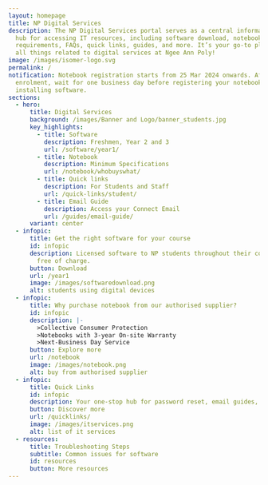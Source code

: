 ```yaml
---
layout: homepage
title: NP Digital Services
description: The NP Digital Services portal serves as a central informational
  hub for accessing IT resources, including software download, notebook
  requirements, FAQs, quick links, guides, and more. It’s your go-to place for
  all things related to digital services at Ngee Ann Poly!
image: /images/isomer-logo.svg
permalink: /
notification: Notebook registration starts from 25 Mar 2024 onwards. After
  enrolment, wait for one business day before registering your notebook and
  installing software.
sections:
  - hero:
      title: Digital Services
      background: /images/Banner and Logo/banner_students.jpg
      key_highlights:
        - title: Software
          description: Freshmen, Year 2 and 3
          url: /software/year1/
        - title: Notebook
          description: Minimum Specifications
          url: /notebook/whobuyswhat/
        - title: Quick links
          description: For Students and Staff
          url: /quick-links/student/
        - title: Email Guide
          description: Access your Connect Email
          url: /guides/email-guide/
      variant: center
  - infopic:
      title: Get the right software for your course
      id: infopic
      description: Licensed software to NP students throughout their course of study,
        free of charge.
      button: Download
      url: /year1
      image: /images/softwaredownload.png
      alt: students using digital devices
  - infopic:
      title: Why purchase notebook from our authorised supplier?
      id: infopic
      description: |-
        >Collective Consumer Protection
        >Notebooks with 3-year On-site Warranty
        >Next-Business Day Service
      button: Explore more
      url: /notebook
      image: /images/notebook.png
      alt: buy from authorised supplier
  - infopic:
      title: Quick Links
      id: infopic
      description: Your one-stop hub for password reset, email guides, and NP resources.
      button: Discover more
      url: /quicklinks/
      image: /images/itservices.png
      alt: list of it services
  - resources:
      title: Troubleshooting Steps
      subtitle: Common issues for software
      id: resources
      button: More resources
---
```

